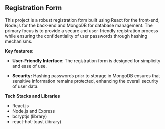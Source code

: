 ## Registration Form

This project is a robust registration form built using React for the front-end, Node.js for the back-end and MongoDB for database management. The primary focus is to provide a secure and user-friendly registration process while ensuring the confidentiality of user passwords through hashing mechanisms.

**Key features:**
- **User-Friendly Interface**: The registration form is designed for simplicity and ease of use.

- **Security:** Hashing passwords prior to storage in MongoDB ensures that sensitive information remains protected, enhancing the overall security of user data. 

**Tech Stacks and Libraries**
- React.js
- Node.js and Express
- bcryptjs (library)
- react-hot-toast (library)